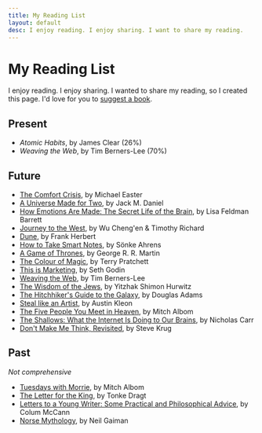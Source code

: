 ```yaml
---
title: My Reading List
layout: default
desc: I enjoy reading. I enjoy sharing. I want to share my reading.
---
```


# My Reading List
I enjoy reading. I enjoy sharing. I wanted to share my reading, so I created this page. I'd love for you to [suggest a book](/contact).

## Present
- _Atomic Habits_, by James Clear (26%)
- _Weaving the Web_, by Tim Berners-Lee (70%)

## Future
- [The Comfort Crisis](https://eastermichael.com/book/), by Michael Easter
- [A Universe Made for Two](https://openlibrary.org/isbn/9781946351470), by Jack M. Daniel
- [How Emotions Are Made: The Secret Life of the Brain](https://www.google.com/books/edition/_/hN8MBgAAQBAJ), by Lisa Feldman Barrett
- [Journey to the West](https://google.com/books/edition/_/oglmvgEACAAJ), by Wu Cheng'en & Timothy Richard
- [Dune](https://google.com/books/edition/_/B1hSG45JCX4C), by Frank Herbert
- [How to Take Smart Notes](https://www.google.com/books/edition/How_to_Take_Smart_Notes/8drrAQAACAAJ?hl=en), by Sönke Ahrens
- [A Game of Thrones](https://www.amazon.com/Game-Thrones-Song-Fire-Book/dp/0553381687), by George R. R. Martin
- [The Colour of Magic](https://www.amazon.com/Color-Magic-Discworld-Novel/dp/0060855924), by Terry Pratchett
- [This is Marketing](https://www.amazon.com/This-Marketing-Cant-Until-Learn/dp/0525540830), by Seth Godin
- [Weaving the Web](https://www.harpercollins.com/products/weaving-the-web-tim-berners-lee), by Tim Berners-Lee
- [The Wisdom of the Jews](https://www.amazon.com/Wisdom-Jews-Using-Rationality-Practicality/dp/193444099X), by Yitzhak Shimon Hurwitz
- [The Hitchhiker's Guide to the Galaxy](https://www.penguinrandomhouse.com/books/681/the-ultimate-hitchhikers-guide-to-the-galaxy-by-douglas-adams/), by Douglas Adams
- [Steal like an Artist](http://www.barnesandnoble.com/w/steal-like-an-artist-austin-kleon/1110782807?ean=9780761169253), by Austin Kleon
- [The Five People You Meet in Heaven](https://www.goodreads.com/book/show/3431.The_Five_People_You_Meet_in_Heaven), by Mitch Albom
- [The Shallows: What the Internet Is Doing to Our Brains](https://www.indiebound.org/book/9780393357820), by Nicholas Carr
- [Don't Make Me Think, Revisited](https://www.goodreads.com/book/show/18197267-don-t-make-me-think-revisited), by Steve Krug

## Past
_Not comprehensive_
- [Tuesdays with Morrie](https://google.com/books/edition/_/T5PqPWS0GKwC), by Mitch Albom
- [The Letter for the King](https://www.amazon.com/Letter-King-Tonke-Dragt/dp/1782690816), by Tonke Dragt
- [Letters to a Young Writer: Some Practical and Philosophical Advice](https://www.goodreads.com/book/show/31868169-letters-to-a-young-writer), by Colum McCann
- [Norse Mythology](https://www.goodreads.com/book/show/37903770-norse-mythology), by Neil Gaiman
